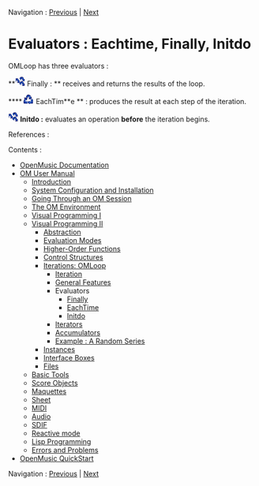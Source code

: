
Navigation : [Previous](LoopGeneral "page précédente\(General
Features\)") | [Next](Finally "Next\(Finally\)")

# Evaluators : Eachtime, Finally, Initdo

OMLoop has three evaluators :

**![](../res/finally_icon.png) Finally : ** receives and returns the results
of the loop.

****![](../res/eachtime_icon.png) EachTim**e ** : produces the result at each
step of the iteration.

![](../res/finally_icon.png) **Initdo :** evaluates an operation **before**
the iteration begins.

References :

Contents :

  * [OpenMusic Documentation](OM-Documentation)
  * [OM User Manual](OM-User-Manual)
    * [Introduction](00-Contents)
    * [System Configuration and Installation](Installation)
    * [Going Through an OM Session](Goingthrough)
    * [The OM Environment](Environment)
    * [Visual Programming I](BasicVisualProgramming)
    * [Visual Programming II](AdvancedVisualProgramming)
      * [Abstraction](Abstraction)
      * [Evaluation Modes](EvalModes)
      * [Higher-Order Functions](HighOrder)
      * [Control Structures](Control)
      * [Iterations: OMLoop](OMLoop)
        * [Iteration](LoopIntro)
        * [General Features](LoopGeneral)
        * Evaluators
          * [Finally](Finally)
          * [EachTime](Eachtime)
          * [Initdo](Initdo)
        * [Iterators](LoopIterators)
        * [Accumulators](LoopAccumulators)
        * [Example : A Random Series](LoopExample)
      * [Instances](Instances)
      * [Interface Boxes](InterfaceBoxes)
      * [Files](Files)
    * [Basic Tools](BasicObjects)
    * [Score Objects](ScoreObjects)
    * [Maquettes](Maquettes)
    * [Sheet](Sheet)
    * [MIDI](MIDI)
    * [Audio](Audio)
    * [SDIF](SDIF)
    * [Reactive mode](Reactive)
    * [Lisp Programming](Lisp)
    * [Errors and Problems](errors)
  * [OpenMusic QuickStart](QuickStart-Chapters)

Navigation : [Previous](LoopGeneral "page précédente\(General
Features\)") | [Next](Finally "Next\(Finally\)")

